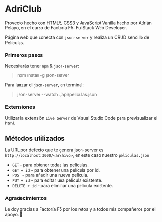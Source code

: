 # AdriClub

Proyecto hecho con HTML5, CSS3 y JavaScript Vanilla hecho por Adrián Pelayo, en el curso de Factoría F5: FullStack Web Developer.

Página web que conecta con `json-server` y realiza un CRUD sencillo de Películas.

### Primeros pasos

Necesitarás tener `npm` & `json-server`:

> npm install -g json-server

Para lanzar el `json-server`, en terminal:

> json-server --watch ./api/peliculas.json

### Extensiones

Utilizar la extensión `Live Server` de Visual Studio Code para previsualizar el html.

## Métodos utilizados

La URL por defecto que te genera json-server es `http://localhost:3000/<archivo>`, en este caso nuestro `peliculas.json`

- `GET` - para obtener todas las películas.
- `GET + id` - para obtener una película por id.
- `POST` - para añadir una nueva película.
- `PUT + id` - para editar una película existente.
- `DELETE + id` - para eliminar una película existente.

### Agradecimientos

Le doy gracias a Factoría F5 por los retos y a todos mis compañeros por el apoyo. 🧡
